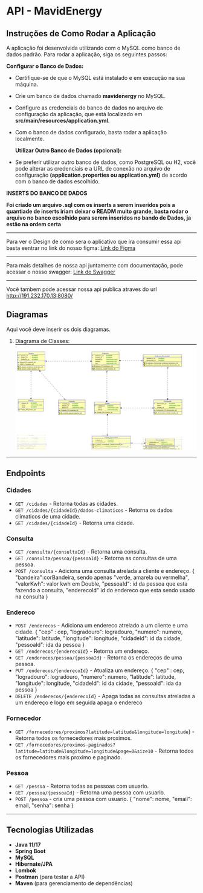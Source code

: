 # API - MavidEnergy


## Instruções de Como Rodar a Aplicação
A aplicação foi desenvolvida utilizando com o MySQL como banco de dados padrão. Para rodar a aplicação, siga os seguintes passos:

**Configurar o Banco de Dados:**

- Certifique-se de que o MySQL está instalado e em execução na sua máquina.
- Crie um banco de dados chamado **mavidenergy** no MySQL.
- Configure as credenciais do banco de dados no arquivo de configuração da aplicação, que está localizado em **src/main/resources/application.yml**.
- Com o banco de dados configurado, basta rodar a aplicação localmente.

  **Utilizar Outro Banco de Dados (opcional):**

- Se preferir utilizar outro banco de dados, como PostgreSQL ou H2, você pode alterar as credenciais e a URL de conexão no arquivo de configuração **(application.properties ou application.yml)** de acordo com o banco de dados escolhido.

**INSERTS DO BANCO DE DADOS**

**Foi criado um arquivo .sql com os inserts a serem inseridos pois a quantiade de inserts iriam deixar o READM muito grande, basta rodar o arquivo no banco escolhido para serem inseridos no bando de Dados, ja estão na ordem certa**

---

Para ver o Design de como sera o aplicativo que ira consumir essa api basta eentrar no link do nosso figma:
[Link do Figma](https://www.figma.com/design/4bx75eN1M9FAVrgjqOlCOu/MavidEnergyApp?node-id=0-1&t=Rw9NU99YLYA2EN91-1)

---

Para mais detalhes de nossa api juntamente com documentação, pode acessar o nosso swagger:
[Link do Swagger](http://localhost:8080/swagger-ui/index.html)

---

Você tambem pode acessar nossa api publica atraves do url http://191.232.170.13:8080/

## Diagramas

Aqui você deve inserir os dois diagramas.

1. Diagrama de Classes:
   ![Diagrama da Arquitetura](documentation/diagrama.jpeg)
---

## Endpoints


### Cidades
- `GET /cidades` - Retorna todas as cidades.
- `GET /cidades/{cidadeId}/dados-climaticos` - Retorna os dados climaticos de uma cidade.
- `GET /cidades/{cidadeId}` - Retorna uma cidade.

### Consulta
- `GET /consulta/{consultaId}` - Retorna uma consulta.
- `GET /consulta/pessoa/{pessoaId}` - Retorna as consultas de uma pessoa.
- `POST /consulta` - Adiciona uma consulta atrelada a cliente e endereço.
{
  "bandeira":corBandeira, sendo apenas "verde, amarela ou vermelha",
  "valorKwh": valor kwh em Double,
  "pessoaId": id da pessoa que esta fazendo a consulta,
  "enderecoId" id do endereco que esta sendo usado na consulta
}

### Endereco
- `POST /enderecos` - Adiciona um endereco atrelado a um cliente e uma cidade.
{
    "cep" : cep,
    "logradouro": logradouro,
    "numero": numero,
    "latitude": latitude,
    "longitude": longitude,
    "cidadeId": id da cidade,
    "pessoaId": ida da pessoa
 }
- `GET /enderecos/{enderecoId}` - Retorna um endereço.
- `GET /enderecos/pessoa/{pessoaId}` - Retorna os endereços de uma pessoa.
- `PUT /enderecos/{enderecoId}` - Atualiza um endereço.
{
    "cep" : cep,
    "logradouro": logradouro,
    "numero": numero,
    "latitude": latitude,
    "longitude": longitude,
    "cidadeId": id da cidade,
    "pessoaId": ida da pessoa
 }
- `DELETE /enderecos/{enderecoId}` - Apaga todas as consultas atreladas a um endereço e logo em seguida apaga o endereco

### Fornecedor
- `GET /fornecedores/proximos?latitude=latitude&longitude=longitude`} - Retorna todos os fornecedores mais proximos.
- `GET /fornecedores/proximos-paginados?latitude=latitude&longitude=longitude&page=0&size10` - Retorna todos os fornecedores mais proximo e paginado.

### Pessoa
- `GET /pessoa` - Retorna todas as pessoas com usuario.
- `GET /pessoa/{pessoaId}` - Retorna uma pessoa com usuario.
- `POST /pessoa` - cria uma pessoa com usuario.
{
  "nome": nome,
  "email": email,
  "senha": senha
 }

---

## Tecnologias Utilizadas

- **Java 11/17**
- **Spring Boot**
- **MySQL**
- **Hibernate/JPA**
- **Lombok**
- **Postman** (para testar a API)
- **Maven** (para gerenciamento de dependências)
